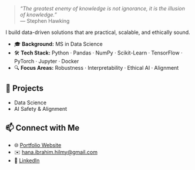 > _“The greatest enemy of knowledge is not ignorance, it is the illusion of knowledge.”_  
> — Stephen Hawking  

I build data-driven solutions that are practical, scalable, and ethically sound. 
- 🎓 **Background:** MS in Data Science  
- 🛠️ **Tech Stack:** Python · Pandas · NumPy · Scikit-Learn · TensorFlow · PyTorch · Jupyter · Docker  
- 🔍 **Focus Areas:** Robustness · Interpretability · Ethical AI · Alignment  

## 📂 Projects

- Data Science
- AI Safety & Alignment

## 📫 Connect with Me

- 🌐 [Portfolio Website](https://hanahibrahim.framer.website)  
- ✉️ hana.ibrahim.hilmy@gmail.com  
- 💼 [LinkedIn](https://linkedin.com/in/hanahibrahim)  

